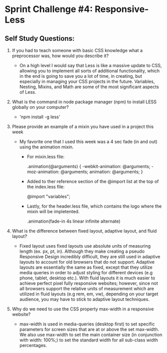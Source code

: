 
# Sprint Challenge #4: Responsive-Less

## Self Study Questions:

1. If you had to teach someone with basic CSS knowledge what a preprocessor was, how would you describe it?
    *  On a high level I would say that Less is like a massive update to CSS, allowing you to implement all sorts of additional functionality, which in the end is going to save you a lot of time, in creating, but especially in managing your CSS projects in the future.  Variables, Nesting, Mixins, and Math are some of the most significant aspects of Less.


2. What is the command in node package manager (npm) to install LESS globally on your computer?
    * 'npm install -g less'

3. Please provide an example of a mixin you have used in a project this week
    * My favorite one that I used this week was a 4 sec fade (in and out) using the animation mixin.

        * For mixin.less file:

            .animation(@arguments) {
            -webkit-animation: @arguments;
            -moz-animation: @arguments;
            animation: @arguments;
        }

        * Added to ther reference section of the @import list at the top of the index.less file:

            @import "variables";

        * Lastly, for the header.less file, which contains the logo where the mixin will be impletented.

            .animation(fade-in 4s linear infinite alternate)


4. What is the difference between fixed layout, adaptive layout, and fluid layout?
    * Fixed layout uses fixed layouts use absolute units of measuring length (ex. px, pt, in). Although they make creating a pseudo Responsive Design incredibly difficult, they are still used in adaptive layouts to account for old browsers that do not support.  Adaptive layouts are essentially the same as fixed, except that they utilize media queries in order to adjust styling for different devices (e.g phone, tablet, desktop etc.).  With fluid layouts it is much easier to achieve perfect pixel fully responsive websites; however, since not all browsers support the relative units of measurement which are utilized in fluid layouts (e.g rem, em, vw), depending on your target audience, you may have to stick to adaptive layout techniques.

5. Why do we need to use the CSS property max-width in a responsive website?
    * max-width is used in media-queries (desktop first) to set specific parameters for screen sizes that are at or above the set max-width.  We also use max-width to set the main container size (in conjunction with width: 100%;) to set the standard width for all sub-class width percentages.
